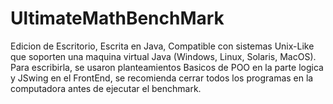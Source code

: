 # UltimateMathBenchMark

Edicion de Escritorio, Escrita en Java, Compatible con sistemas Unix-Like que soporten una maquina virtual Java (Windows, Linux, Solaris, MacOS). Para escribirla, se usaron planteamientos Basicos de POO en la parte logica y JSwing en el FrontEnd, se recomienda cerrar todos los programas en la computadora antes de ejecutar el benchmark.
